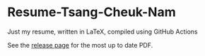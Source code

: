 # Resume-Tsang-Cheuk-Nam
Just my resume, written in LaTeX, compiled using GitHub Actions

See the [release page](https://github.com/h9419/Resume-Tsang-Cheuk-Nam/releases) for the most up to date PDF.
